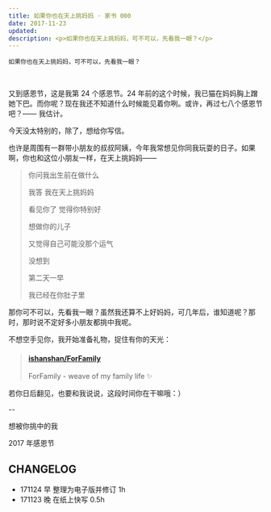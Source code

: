 ```yaml
---
title: 如果你也在天上挑妈妈 · 家书 000
date: 2017-11-23
updated: 
description: <p>如果你也在天上挑妈妈，可不可以，先看我一眼？</p>
---
```


```
如果你也在天上挑妈妈，可不可以，先看我一眼？
```
<br> 

又到感恩节，这是我第 24 个感恩节。24 年前的这个时候，我已猫在妈妈胸上蹭她下巴。而你呢？现在我还不知道什么时候能见着你咧。或许，再过七八个感恩节吧？—— 我估计。

今天没太特别的，除了，想给你写信。

也许是周围有一群带小朋友的叔叔阿姨，今年我常想见你同我玩耍的日子。如果啊，你也和这位小朋友一样，在天上挑妈妈——




> 你问我出生前在做什么
>
> 我答 我在天上挑妈妈
>
> 看见你了 觉得你特别好
>
> 想做你的儿子
>
> 又觉得自己可能没那个运气
>
> 没想到
>
> 第二天一早
>
> 我已经在你肚子里

那你可不可以，先看我一眼？虽然我还算不上好妈妈，可几年后，谁知道呢？那时，那时说不定好多小朋友都挑中我呢。

不想空手见你，我开始准备礼物，捉住有你的天光：
<blockquote class="embedly-card" data-card-controls="0"><h4><a href="https://github.com/sunnyhuang42/ForFamily">ishanshan/ForFamily</a></h4><p>ForFamily - weave of my family life ✨</p></blockquote>
<script async src="//cdn.embedly.com/widgets/platform.js" charset="UTF-8"></script>

若你日后翻见，也要和我说说，这段时间你在干嘛哦：）

--

想被你挑中的我

2017 年感恩节

## CHANGELOG

- 171124 早 整理为电子版并修订 1h
- 171123 晚 在纸上快写 0.5h

